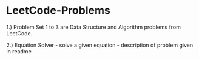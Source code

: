 # LeetCode-Problems

1.) Problem Set 1 to 3 are Data Structure and Algorithm problems from LeetCode. 

2.) Equation Solver - solve a given equation - description of problem given in readme
